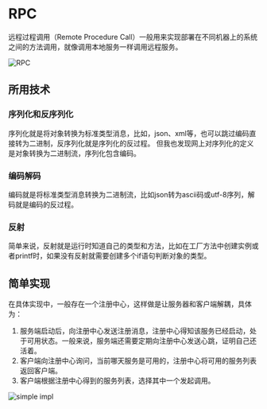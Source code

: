 # RPC
远程过程调用（Remote Procedure Call）一般用来实现部署在不同机器上的系统之间的方法调用，就像调用本地服务一样调用远程服务。

![RPC](https://mmbiz.qpic.cn/mmbiz_png/sXFqMxQoVLH0NGpJwroLMHm63WnquZ2sFyOzhTdDXqTsKS2DVnotRy9XFhkfumTr3icPWaIyfBVfvgCID6aRwpQ/640?wx_fmt=png&wxfrom=5&wx_lazy=1&wx_co=1)


## 所用技术

### 序列化和反序列化
序列化就是将对象转换为标准类型消息，比如，json、xml等，也可以跳过编码直接转为二进制，反序列化就是序列化的反过程。
但我也发现网上对序列化的定义是对象转换为二进制流，序列化包含编码。

### 编码解码
编码就是将标准类型消息转换为二进制流，比如json转为ascii码或utf-8序列，解码就是编码的反过程。

### 反射
简单来说，反射就是运行时知道自己的类型和方法，比如在工厂方法中创建实例或者printf时，如果没有反射就需要创建多个if语句判断对象的类型。

## 简单实现
在具体实现中，一般存在一个注册中心，这样做是让服务器和客户端解耦，具体为：
1. 服务端启动后，向注册中心发送注册消息，注册中心得知该服务已经启动，处于可用状态。一般来说，服务端还需要定期向注册中心发送心跳，证明自己还活着。
2. 客户端向注册中心询问，当前哪天服务是可用的，注册中心将可用的服务列表返回客户端。
3. 客户端根据注册中心得到的服务列表，选择其中一个发起调用。

![simple impl](https://geektutu.com/post/geerpc-day7/registry.jpg)

